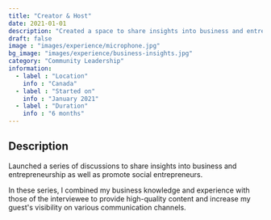 ```yaml
---
title: "Creator & Host"
date: 2021-01-01
description: "Created a space to share insights into business and entrepreneurship"
draft: false
image : "images/experience/microphone.jpg"
bg_image: "images/experience/business-insights.jpg"
category: "Community Leadership"
information:
  - label : "Location"
    info : "Canada"
  - label : "Started on"
    info : "January 2021"
  - label : "Duration"
    info : "6 months"
---
```


## Description

Launched a series of discussions to share insights into business and entrepreneurship as well as promote social entrepreneurs.

In these series, I combined my business knowledge and experience with those of the interviewee to provide high-quality content and increase my guest's visibility on various communication channels.
